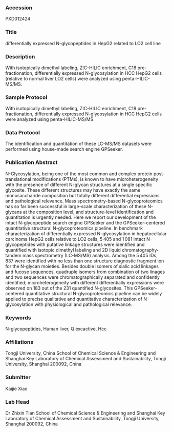 ### Accession
PXD012424

### Title
differentially expressed N-glycopeptides in HepG2 related to LO2 cell line

### Description
With isotopically dimethyl labeling, ZIC-HILIC enrichment, C18 pre-fractionation, differentially expressed N-glycosylation in HCC HepG2 cells (relative to normal liver LO2 cells) were analyzed using penta-HILIC-MS/MS.

### Sample Protocol
With isotopically dimethyl labeling, ZIC-HILIC enrichment, C18 pre-fractionation, differentially expressed N-glycosylation in HCC HepG2 cells were analyzed using penta-HILIC-MS/MS.

### Data Protocol
The identification and quantitation of these LC-MS/MS datasets were performed using house-made search engine GPSeeker.

### Publication Abstract
N-Glycosylation, being one of the most common and complex protein post-translational modifications (PTMs), is known to have microheterogeneity with the presence of different N-glycan structures at a single specific glycosite. These different structures may have exactly the same monosaccharide composition but totally different differential expressions and pathological relevance. Mass spectrometry-based N-glycoproteomics has so far been successful in large-scale characterization of these N-glycans at the composition level, and structure-level identification and quantitation is urgently needed. Here we report our development of the intact N-glycopeptide search engine GPSeeker and the GPSeeker-centered quantitative structural N-glycoproteomics pipeline. In benchmark characterization of differentially expressed N-glycosylation in hepatocellular carcinoma HepG2 cells relative to LO2 cells, 5&#x202f;405 and 1&#x202f;081 intact N-glycopeptides with putative linkage structures were identified and quantified with isotopic dimethyl labeling and 2D liquid chromatography-tandem mass spectrometry (LC-MS/MS) analysis. Among the&#xa0;5&#x202f;405 IDs, 837 were identified with no less than one&#xa0;structure diagnostic fragment ion for the N-glycan moieties. Besides double isomers of sialic acid linkages and fucose sequences, quadruple isomers from combination of two linages and two sequences were chromatographically separated and confidently identified; microheterogeneity with different differentially expressions were observed on 183 out of the 231 quantified&#xa0;N-glycosites. This GPSeeker-centered quantitative structural N-glycoproteomics pipeline can be widely applied to precise qualitative and quantitative characterization of N-glycosylation with physiological and pathological relevance.

### Keywords
N-glycopeptides, Human liver, Q excactive, Hcc

### Affiliations
Tongji University, China
School of Chemical Science & Engineering and Shanghai Key Laboratory of Chemical Assessment and Sustainability, Tongji University, Shanghai 200092, China

### Submitter
Kaijie Xiao

### Lab Head
Dr Zhixin Tian
School of Chemical Science & Engineering and Shanghai Key Laboratory of Chemical Assessment and Sustainability, Tongji University, Shanghai 200092, China


